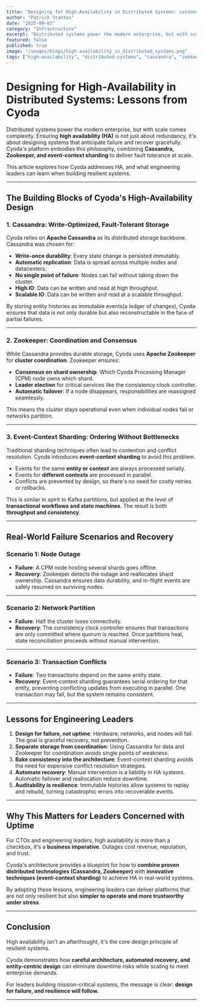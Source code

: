 ```yaml
---
title: "Designing for High-Availability in Distributed Systems: Lessons from Cyoda"
author: "Patrick Stanton"
date: "2025-09-03"
category: "Infrastructure"
excerpt: "Distributed systems power the modern enterprise, but with scale comes complexity. Learn how Cyoda's platform combines Cassandra, Zookeeper, and event-context sharding to deliver fault tolerance at scale."
featured: false
published: true
image: "/images/blogs/high-availability_in_distributed_systems.png"
tags: ["high-availability", "distributed-systems", "cassandra", "zookeeper", "fault-tolerance"]
---
```


# Designing for High-Availability in Distributed Systems: Lessons from Cyoda

Distributed systems power the modern enterprise, but with scale comes
complexity. Ensuring **high availability (HA)** is not just about
redundancy, it's about designing systems that anticipate failure and
recover gracefully. Cyoda's platform embodies this philosophy, combining
**Cassandra, Zookeeper, and event-context sharding** to deliver fault
tolerance at scale.

This article explores how Cyoda addresses HA, and what engineering
leaders can learn when building resilient systems.

------------------------------------------------------------------------

## The Building Blocks of Cyoda's High-Availability Design

### 1. Cassandra: Write-Optimized, Fault-Tolerant Storage

Cyoda relies on **Apache Cassandra** as its distributed storage
backbone. Cassandra was chosen for:

-   **Write-once durability**: Every state change is persisted immutably.
-   **Automatic replication**: Data is spread across multiple nodes and datacenters.
-   **No single point of failure**: Nodes can fail without taking down the cluster.
-   **High IO**: Data can be written and read at high throughput.
-   **Scalable IO**: Data can be written and read at a scalable throughput.

By storing entity histories as immutable events(a ledger of changes), Cyoda ensures that data
is not only durable but also reconstructable in the face of partial failures.

------------------------------------------------------------------------

### 2. Zookeeper: Coordination and Consensus

While Cassandra provides durable storage, Cyoda uses **Apache
Zookeeper** for **cluster coordination**. Zookeeper ensures:

-   **Consensus on shard ownership**: Which Cyoda Processing Manager
    (CPM) node owns which shard.
-   **Leader election** for critical services like the consistency clock
    controller.
-   **Automatic failover**: If a node disappears, responsibilities are
    reassigned seamlessly.

This means the cluster stays operational even when individual nodes fail
or networks partition.

------------------------------------------------------------------------

### 3. Event-Context Sharding: Ordering Without Bottlenecks

Traditional sharding techniques often lead to contention and conflict
resolution. Cyoda introduces **event-context sharding** to avoid this
problem.

-   Events for the same **entity or context** are always processed
    serially.
-   Events for **different contexts** are processed in parallel.
-   Conflicts are prevented by design, so there's no need for costly retries or
    rollbacks.

This is similar in spirit to Kafka partitions, but applied at the level
of **transactional workflows and state machines**. The result is both
**throughput and consistency**.

------------------------------------------------------------------------

## Real-World Failure Scenarios and Recovery

### Scenario 1: Node Outage

-   **Failure**: A CPM node hosting several shards goes offline.
-   **Recovery**: Zookeeper detects the outage and reallocates shard
    ownership. Cassandra ensures data durability, and in-flight events
    are safely resumed on surviving nodes.

------------------------------------------------------------------------

### Scenario 2: Network Partition

-   **Failure**: Half the cluster loses connectivity.
-   **Recovery**: The consistency clock controller ensures that
    transactions are only committed where quorum is reached. Once
    partitions heal, state reconciliation proceeds without manual
    intervention.

------------------------------------------------------------------------

### Scenario 3: Transaction Conflicts

-   **Failure**: Two transactions depend on the same entity state.
-   **Recovery**: Event-context sharding guarantees serial ordering for
    that entity, preventing conflicting updates from executing in
    parallel. One transaction may fail, but the system remains
    consistent.

------------------------------------------------------------------------

## Lessons for Engineering Leaders

1.  **Design for failure, not uptime**: Hardware, networks, and nodes
    will fail. The goal is graceful recovery, not prevention.
2.  **Separate storage from coordination**: Using Cassandra for data and
    Zookeeper for coordination avoids single points of weakness.
3.  **Bake consistency into the architecture**: Event-context sharding
    avoids the need for expensive conflict resolution strategies.
4.  **Automate recovery**: Manual intervention is a liability in HA
    systems. Automatic failover and reallocation reduce downtime.
5.  **Auditability is resilience**: Immutable histories allow systems to
    replay and rebuild, turning catastrophic errors into recoverable
    events.

------------------------------------------------------------------------

## Why This Matters for Leaders Concerned with Uptime

For CTOs and engineering leaders, high availability is more than a
checkbox, it's a **business imperative**. Outages cost revenue,
reputation, and trust.

Cyoda's architecture provides a blueprint for how to **combine proven
distributed technologies (Cassandra, Zookeeper)** with **innovative
techniques (event-context sharding)** to achieve HA in real-world
systems.

By adopting these lessons, engineering leaders can deliver platforms
that are not only resilient but also **simpler to operate and more
trustworthy under stress**.

------------------------------------------------------------------------

## Conclusion

High availability isn't an afterthought, it's the core design principle
of resilient systems.

Cyoda demonstrates how **careful architecture, automated recovery, and
entity-centric design** can eliminate downtime risks while scaling to
meet enterprise demands.

For leaders building mission-critical systems, the message is clear:
**design for failure, and resilience will follow.**

------------------------------------------------------------------------
